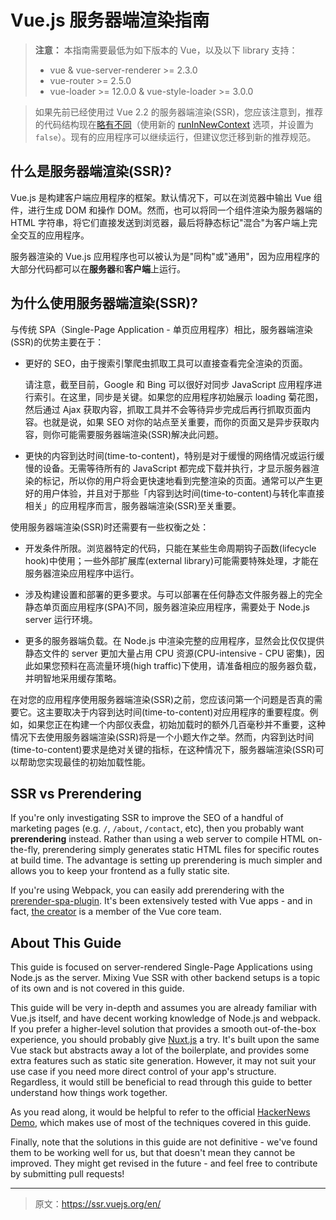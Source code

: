 # Vue.js 服务器端渲染指南

> **注意：** 本指南需要最低为如下版本的 Vue，以及以下 library 支持：
> - vue & vue-server-renderer >= 2.3.0
> - vue-router >= 2.5.0
> - vue-loader >= 12.0.0 & vue-style-loader >= 3.0.0

> 如果先前已经使用过 Vue 2.2 的服务器端渲染(SSR)，您应该注意到，推荐的代码结构现在[略有不同](./structure.md)（使用新的 [runInNewContext](./api.md#runinnewcontext) 选项，并设置为 `false`）。现有的应用程序可以继续运行，但建议您迁移到新的推荐规范。

## 什么是服务器端渲染(SSR)?

Vue.js 是构建客户端应用程序的框架。默认情况下，可以在浏览器中输出 Vue 组件，进行生成 DOM 和操作 DOM。然而，也可以将同一个组件渲染为服务器端的 HTML 字符串，将它们直接发送到浏览器，最后将静态标记"混合"为客户端上完全交互的应用程序。

服务器渲染的 Vue.js 应用程序也可以被认为是"同构"或"通用"，因为应用程序的大部分代码都可以在**服务器**和**客户端**上运行。

## 为什么使用服务器端渲染(SSR)?

与传统 SPA（Single-Page Application - 单页应用程序）相比，服务器端渲染(SSR)的优势主要在于：

- 更好的 SEO，由于搜索引擎爬虫抓取工具可以直接查看完全渲染的页面。

  请注意，截至目前，Google 和 Bing 可以很好对同步 JavaScript 应用程序进行索引。在这里，同步是关键。如果您的应用程序初始展示 loading 菊花图，然后通过 Ajax 获取内容，抓取工具并不会等待异步完成后再行抓取页面内容。也就是说，如果 SEO 对你的站点至关重要，而你的页面又是异步获取内容，则你可能需要服务器端渲染(SSR)解决此问题。

- 更快的内容到达时间(time-to-content)，特别是对于缓慢的网络情况或运行缓慢的设备。无需等待所有的 JavaScript 都完成下载并执行，才显示服务器渲染的标记，所以你的用户将会更快速地看到完整渲染的页面。通常可以产生更好的用户体验，并且对于那些「内容到达时间(time-to-content)与转化率直接相关」的应用程序而言，服务器端渲染(SSR)至关重要。

使用服务器端渲染(SSR)时还需要有一些权衡之处：

- 开发条件所限。浏览器特定的代码，只能在某些生命周期钩子函数(lifecycle hook)中使用；一些外部扩展库(external library)可能需要特殊处理，才能在服务器渲染应用程序中运行。

- 涉及构建设置和部署的更多要求。与可以部署在任何静态文件服务器上的完全静态单页面应用程序(SPA)不同，服务器渲染应用程序，需要处于 Node.js server 运行环境。

- 更多的服务器端负载。在 Node.js 中渲染完整的应用程序，显然会比仅仅提供静态文件的 server 更加大量占用 CPU 资源(CPU-intensive - CPU 密集)，因此如果您预料在高流量环境(high traffic)下使用，请准备相应的服务器负载，并明智地采用缓存策略。

在对您的应用程序使用服务器端渲染(SSR)之前，您应该问第一个问题是否真的需要它。这主要取决于内容到达时间(time-to-content)对应用程序的重要程度。例如，如果您正在构建一个内部仪表盘，初始加载时的额外几百毫秒并不重要，这种情况下去使用服务器端渲染(SSR)将是一个小题大作之举。然而，内容到达时间(time-to-content)要求是绝对关键的指标，在这种情况下，服务器端渲染(SSR)可以帮助您实现最佳的初始加载性能。

## SSR vs Prerendering

If you're only investigating SSR to improve the SEO of a handful of marketing pages (e.g. `/`, `/about`, `/contact`, etc), then you probably want __prerendering__ instead. Rather than using a web server to compile HTML on-the-fly, prerendering simply generates static HTML files for specific routes at build time. The advantage is setting up prerendering is much simpler and allows you to keep your frontend as a fully static site.

If you're using Webpack, you can easily add prerendering with the [prerender-spa-plugin](https://github.com/chrisvfritz/prerender-spa-plugin). It's been extensively tested with Vue apps - and in fact, [the creator](https://github.com/chrisvfritz) is a member of the Vue core team.

## About This Guide

This guide is focused on server-rendered Single-Page Applications using Node.js as the server. Mixing Vue SSR with other backend setups is a topic of its own and is not covered in this guide.

This guide will be very in-depth and assumes you are already familiar with Vue.js itself, and have decent working knowledge of Node.js and webpack. If you prefer a higher-level solution that provides a smooth out-of-the-box experience, you should probably give [Nuxt.js](http://nuxtjs.org/) a try. It's built upon the same Vue stack but abstracts away a lot of the boilerplate, and provides some extra features such as static site generation. However, it may not suit your use case if you need more direct control of your app's structure. Regardless, it would still be beneficial to read through this guide to better understand how things work together.

As you read along, it would be helpful to refer to the official [HackerNews Demo](https://github.com/vuejs/vue-hackernews-2.0/), which makes use of most of the techniques covered in this guide.

Finally, note that the solutions in this guide are not definitive - we've found them to be working well for us, but that doesn't mean they cannot be improved. They might get revised in the future - and feel free to contribute by submitting pull requests!

***

> 原文：https://ssr.vuejs.org/en/
